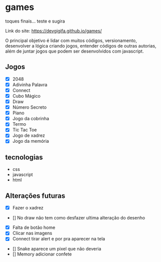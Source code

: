 # games

toques finais... teste e sugira

Link do site: https://devgigifa.github.io/games/

O principal objetivo é lidar com muitos códigos, versionamento, desenvolver a lógica criando jogos, entender códigos de outras autorias, além de juntar jogos que podem ser desenvolvidos com javascript.

## Jogos

- [x] 2048
- [x] Adivinha Palavra
- [x] Connect 
- [x] Cubo Mágico
- [x] Draw
- [x] Número Secreto
- [x] Piano
- [x] Jogo da cobrinha
- [x] Termo
- [x] Tic Tac Toe
- [x] Jogo de xadrez
- [x] Jogo da memória

## tecnologias
- css
- javascript
- html

## Alterações futuras

- [x] Fazer o xadrez
- [] No draw não tem como desfazer ultima alteração do desenho
- [x] Falta de botão home
- [x] Clicar nas imagens
- [x] Connect tirar alert e por pra aparecer na tela
- [] Snake aparece um pixel que não deveria 
- [] Memory adicionar confete